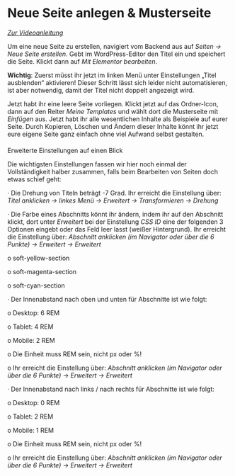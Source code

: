 ﻿# Neue Seite anlegen & Musterseite

[_Zur Videoanleitung_](https://jliberale.sharepoint.com/:v:/s/Bundesvorstand/EaoTe6ycy8FEoPzrPx3iH-gBvIebOqneDEaZS0Yqey0gXw?e=LNyV18)

Um eine neue Seite zu erstellen, navigiert vom Backend aus auf _Seiten -> Neue Seite erstellen_. Gebt im WordPress-Editor den Titel ein und speichert die Seite. Klickt dann auf _Mit Elementor bearbeiten_.

**Wichtig**: Zuerst müsst ihr jetzt im linken Menü unter Einstellungen „Titel ausblenden“ aktivieren! Dieser Schritt lässt sich leider nicht automatisieren, ist aber notwendig, damit der Titel nicht doppelt angezeigt wird.

Jetzt habt ihr eine leere Seite vorliegen. Klickt jetzt auf das Ordner-Icon, dann auf den Reiter _Meine Templates_ und wählt dort die Musterseite mit _Einfügen_ aus. Jetzt habt ihr alle wesentlichen Inhalte als Beispiele auf eurer Seite. Durch Kopieren, Löschen und Ändern dieser Inhalte könnt ihr jetzt eure eigene Seite ganz einfach ohne viel Aufwand selbst gestalten.

#### 

Erweiterte Einstellungen auf einen Blick

Die wichtigsten Einstellungen fassen wir hier noch einmal der Vollständigkeit halber zusammen, falls beim Bearbeiten von Seiten doch etwas schief geht:

· Die Drehung von Titeln beträgt -7 Grad. Ihr erreicht die Einstellung über: _Titel anklicken -> linkes Menü -> Erweitert -> Transformieren -> Drehung_

· Die Farbe eines Abschnitts könnt ihr ändern, indem ihr auf den Abschnitt klickt, dort unter _Erweitert_ bei der Einstellung _CSS ID_ eine der folgenden 3 Optionen eingebt oder das Feld leer lasst (weißer Hintergrund). Ihr erreicht die Einstellung über: _Abschnitt anklicken (im Navigator oder über die 6 Punkte) -> Erweitert -> Erweitert_

o soft-yellow-section

o soft-magenta-section

o soft-cyan-section

· Der Innenabstand nach oben und unten für Abschnitte ist wie folgt:

o Desktop: 6 REM

o Tablet: 4 REM

o Mobile: 2 REM

o Die Einheit muss REM sein, nicht px oder %!

o Ihr erreicht die Einstellung über: _Abschnitt anklicken (im Navigator oder über die 6 Punkte) -> Erweitert -> Erweitert_

· Der Innenabstand nach links / nach rechts für Abschnitte ist wie folgt:

o Desktop: 0 REM

o Tablet: 2 REM

o Mobile: 1 REM

o Die Einheit muss REM sein, nicht px oder %!

o Ihr erreicht die Einstellung über: _Abschnitt anklicken (im Navigator oder über die 6 Punkte) -> Erweitert -> Erweitert_
